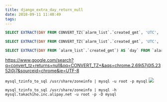 ```yaml
---
title: django_extra_day_return_null
date: 2018-09-11 11:48:49
tags:
---
```



```sql
SELECT EXTRACT(DAY FROM CONVERT_TZ(`alarm_list`.`created_gmt`, 'UTC', 'Asia/Shanghai')) AS `day`, COUNT(`alarm_list`.`id`) AS `count` FROM `alarm_list` INNER JOIN `monitor_config` ON (`alarm_list`.`monitor_config_id` = `monitor_config`.`id`) WHERE (`alarm_list`.`created_gmt` >= '2018-08-08 16:00:00' AND `alarm_list`.`created_gmt` < '2018-09-09 16:00:00' AND `monitor_config`.`need_check_alarm` = 1) GROUP BY EXTRACT(DAY FROM CONVERT_TZ(`alarm_list`.`created_gmt`, 'UTC', 'Asia/Shanghai')) ORDER BY NULL LIMIT 21;
```

```sql
SELECT EXTRACT(DAY FROM CONVERT_TZ(`alarm_list`.`created_gmt`, 'UTC', 'Asia/Shanghai')) AS `day` FROM `alarm_list`;
```

```sql
SELECT EXTRACT(DAY FROM `alarm_list`.`created_gmt`) AS `day` FROM `alarm_list`;
```

https://www.google.com/search?q=convert_tz+returns+null&oq=CONVERT_TZ+&aqs=chrome.2.69i57j0l5.2352j0j7&sourceid=chrome&ie=UTF-8

`mysql_tzinfo_to_sql /usr/share/zoneinfo | mysql -u root -p mysql`
![](/images/blog/180911_django_extra_day_return_null/15366456266149.jpg)

`mysql_tzinfo_to_sql /usr/share/zoneinfo | mysql -h mysql.takachiho.inc.alipay.net -u root -p -D mysql`


